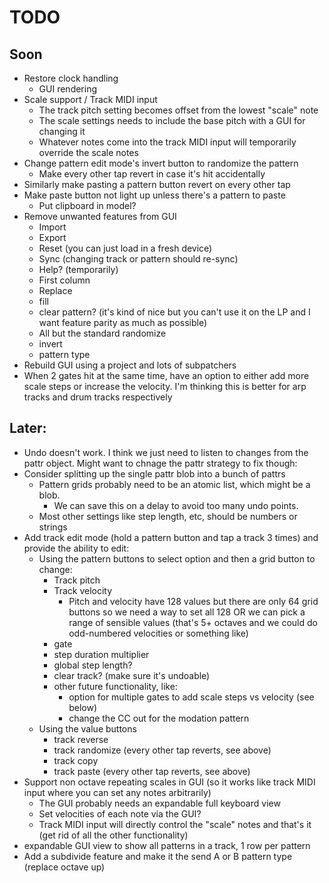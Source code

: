 # TODO

## Soon
- Restore clock handling
  - GUI rendering
- Scale support / Track MIDI input
  - The track pitch setting becomes offset from the lowest "scale" note
  - The scale settings needs to include the base pitch with a GUI for changing it
  - Whatever notes come into the track MIDI input will temporarily override the scale notes
- Change pattern edit mode's invert button to randomize the pattern
  - Make every other tap revert in case it's hit accidentally
- Similarly make pasting a pattern button revert on every other tap
- Make paste button not light up unless there's a pattern to paste
  - Put clipboard in model?
- Remove unwanted features from GUI
  - Import
  - Export
  - Reset (you can just load in a fresh device)
  - Sync (changing track or pattern should re-sync)
  - Help? (temporarily)
  - First column
  - Replace
  - fill
  - clear pattern? (it's kind of nice but you can't use it on the LP and I want feature parity as much as possible)
  - All but the standard randomize
  - invert
  - pattern type
- Rebuild GUI using a project and lots of subpatchers
- When 2 gates hit at the same time, have an option to either add more scale steps or increase the velocity. I'm thinking this is better for arp tracks and drum tracks respectively

## Later:
- Undo doesn't work. I think we just need to listen to changes from the pattr object. Might want to chnage the pattr strategy to fix though:
- Consider splitting up the single pattr blob into a bunch of pattrs
  - Pattern grids probably need to be an atomic list, which might be a blob.
    - We can save this on a delay to avoid too many undo points.
  - Most other settings like step length, etc, should be numbers or  strings
- Add track edit mode (hold a pattern button and tap a track 3 times) and provide the ability to edit:
  - Using the pattern buttons to select option and then a grid button to change:
    - Track pitch
    - Track velocity
      - Pitch and velocity have 128 values but there are only 64 grid buttons so we need a way to set all 128 OR we can pick a range of sensible values (that's 5+ octaves and we could do odd-numbered velocities or something like)
    - gate
    - step duration multiplier
    - global step length?
    - clear track? (make sure it's undoable)
    - other future functionality, like:
      - option for multiple gates to add scale steps vs velocity (see below)
      - change the CC out for the modation pattern
  - Using the value buttons
    - track reverse
    - track randomize (every other tap reverts, see above)
    - track copy
    - track paste  (every other tap reverts, see above)
- Support non octave repeating scales in GUI (so it works like track MIDI input where you can set any notes arbitrarily)
  - The GUI probably needs an expandable full keyboard view
  - Set velocities of each note via the GUI?
  - Track MIDI input will directly control the "scale" notes and that's it (get rid of all the other functionality)
- expandable GUI view to show all patterns in a track, 1 row per pattern
- Add a subdivide feature and make it the send A or B pattern type (replace octave up)
